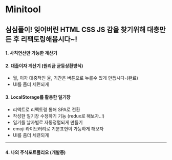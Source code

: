 # Minitool

<H2>심심풀이! 잊어버린 HTML CSS JS 감을 찾기위해 대충만든 후 리팩토링해봅시다~!</H1>

<H4>1. 사칙연산만 가능한 계산기</H4>

<H4>2. 대출이자 계산기 (원리금 균등상환방식)</H4>

* 월, 이자 대중적인 율, 기간은 버튼으로 누를수 있게 만듭시다-(완료) 
* UI를 좀더 세련되게


<H4>3. LocalStorage를 활용한 일기장</H4>

* 리액트로 리팩토링 통해 SPA로 전환
* 작성한 일기장 수정하기 기능 (redux로 해보자..!)
* 일기를 날자별로 자동정렬되게 만들기
* emoji 라이브러리로 기분표현이 가능하게 해보자
* UI를 좀더 세련되게
***
<H4>4. 나의 주식포트폴리오 (개발중)</H4>



